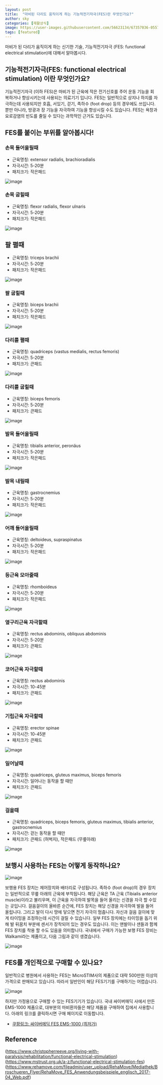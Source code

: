 ```yaml
---
layout: post
title:  "마비된 다리도 움직이게 하는 기능적전기자극(FES)란 무엇인가요?"
author: sky
categories: [재활상식]
image: https://user-images.githubusercontent.com/56623134/67357036-05578780-f597-11e9-9387-b23fd7a5c890.png
tags: [featured]
---
```


마비가 된 다리가 움직이게 하는 신기한 기술, 기능적전기자극 (FES: functional electrical stimulation)에 대해서 알아봅시다.

## 기능적전기자극(FES: functional electrical stimulation) 이란 무엇인가요?

기능적전기자극 (이하 FES)은 마비가 된 근육에 작은 전기신호를 주어 운동 기능을 회복하거나 향상시키는데 사용되는 의료기기 입니다.
FES는 일반적으로 상지나 하지를 자극하는데 사용되지만 호흡, 서있기, 걷기, 족하수 (foot drop) 등의 경우에도 쓰입니다.
뿐만 아니라, 방광과 장 기능을 자극하여 기능을 향상시킬 수도 있습니다.
FES는 욕창과 요로감염의 빈도를 줄일 수 있다는 과학적인 근거도 있습니다.

## FES를 붙이는 부위를 알아봅시다!

### 손목 들어올릴때

 - 근육명칭: extensor radialis, brachioradialis 
 - 자극시간: 5-20분
 - 패치크기: 작은패드

![image](https://user-images.githubusercontent.com/56623134/67483470-e2b19580-f6a0-11e9-8642-e08da36bd00e.png)

### 손목 굽힐때

 - 근육명칭: flexor radialis, flexor ulnaris
 - 자극시간: 5-20분
 - 패치크기: 작은패드
 
![image](https://user-images.githubusercontent.com/56623134/67482332-8d748480-f69e-11e9-8e00-8642ccfb65dd.png)

## 팔 펼때

 - 근육명칭: triceps brachii
 - 자극시간: 5-20분
 - 패치크기: 작은패드

![image](https://user-images.githubusercontent.com/56623134/67482461-bd238c80-f69e-11e9-8498-3e95c67269c5.png)

### 팔 굽힐때

 - 근육명칭: biceps brachii
 - 자극시간: 5-20분
 - 패치크기: 작은패드

![image](https://user-images.githubusercontent.com/56623134/67482543-daf0f180-f69e-11e9-8bb9-9c8be326ea73.png)

### 다리를 펼때

 - 근육명칭: quadriceps (vastus medialis, rectus femoris)
 - 자극시간: 5-20분
 - 패치크기: 큰패드

![image](https://user-images.githubusercontent.com/56623134/67482573-eba16780-f69e-11e9-864c-164827160304.png)

### 다리를 굽힐때

 - 근육명칭: biceps femoris
 - 자극시간: 5-20분
 - 패치크기: 큰패드

![image](https://user-images.githubusercontent.com/56623134/67482610-fb20b080-f69e-11e9-8ce8-ccd1bba7414d.png)

### 발목 들어올릴때

 - 근육명칭: tibialis anterior, peronäus
 - 자극시간: 5-20분
 - 패치크기: 작은패드

![image](https://user-images.githubusercontent.com/56623134/67482670-14296180-f69f-11e9-86b2-155c2c3e000e.png)

### 발목 내릴때

 - 근육명칭: gastrocnemius
 - 자극시간: 5-20분
 - 패치크기: 작은패드

![image](https://user-images.githubusercontent.com/56623134/67482694-23101400-f69f-11e9-8e8f-02c1dd8a9f81.png)

### 어깨 들어올릴때

 - 근육명칭: deltoideus, supraspinatus
 - 자극시간: 5-20분
 - 패치크기: 작은패드

![image](https://user-images.githubusercontent.com/56623134/67482735-34f1b700-f69f-11e9-872c-a3df6e1bdd85.png)

### 등근육 모아줄때

 - 근육명칭: rhomboideus
 - 자극시간: 5-20분
 - 패치크기: 작은패드

![image](https://user-images.githubusercontent.com/56623134/67482759-42a73c80-f69f-11e9-8412-0610d5dff792.png)

### 옆구리근육 자극할때

 - 근육명칭: rectus abdominis, obliquus abdominis
 - 자극시간: 5-20분
 - 패치크기: 큰패드

![image](https://user-images.githubusercontent.com/56623134/67482792-5357b280-f69f-11e9-9415-eafa65ffbf59.png)

### 코어근육 자극할때

 - 근육명칭: rectus abdominis
 - 자극시간: 10-45분
 - 패치크기: 큰패드

![image](https://user-images.githubusercontent.com/56623134/67482845-6d919080-f69f-11e9-931a-91361241b970.png)

### 기립근육 자극할때

 - 근육명칭: erector spinae
 - 자극시간: 10-45분
 - 패치크기: 큰패드

![image](https://user-images.githubusercontent.com/56623134/67482942-a893c400-f69f-11e9-948d-6ef4d8463e96.png)

### 일어날때

 - 근육명칭: quadriceps, gluteus maximus, biceps femoris
 - 자극시간: 일어나는 동작을 할 때만
 - 패치크기: 큰패드

![image](https://user-images.githubusercontent.com/56623134/67482962-b9443a00-f69f-11e9-9e99-5cdabe56caf0.png)

### 걸을때

 - 근육명칭: quadriceps, biceps femoris, gluteus maximus, tibialis anterior, gastrocnemius
 - 자극시간: 걷는 동작을 할 때만
 - 패치크기: 큰패드 (허벅지), 작은패드 (무릎아래)

![image](https://user-images.githubusercontent.com/56623134/67482982-c82aec80-f69f-11e9-904c-e61aca1ba87d.png)


## 보행시 사용하는 FES는 어떻게 동작하나요?

![image](https://user-images.githubusercontent.com/56623134/67402074-ff8b9180-f5ea-11e9-84b9-75b14a4cd2d7.png)

보행용 FES 장치는 제어장치와 배터리로 구성됩니다. 족하수 (foot drop)의 경우 장치는 일반적으로 무릎 아래의 근육에 부착됩니다.
해당 근육은 TA 근육 (Tibialis anterior muscle)이라고 불리우며, 이 근육을 자극하여 발목을 들어 올리는 신경을 자극 할 수있는 곳입니다.
걸음걸이의 올바른 순간에, FES 장치는 해당 신경을 자극하여 발을 들어 올립니다. 그리고 발이 다시 땅에 닿으면 전기 자극이 멈춥니다.
자신과 걸음 걸이에 맞게 타이밍을 조정하는데 시간이 걸릴 수 있습니다.
일부 FES 장치에는 타이밍을 돕기 위해 발 뒤꿈치 부분에 센서가 장착되어 있는 경우도 있습니다.
이는 맨발이나 샌들과 함께 FES 장치를 착용 할 수도 있음을 의미합니다.
국내에서 구매가 가능한 보행 FES 장비는 Walkami라는 제품이고, 다음 그림과 같이 생겼습니다.

![image](https://user-images.githubusercontent.com/56623134/67400124-2a281b00-f5e8-11e9-92b1-b3a42b78bd61.png)


## FES를 개인적으로 구매할 수 있나요?

일반적으로 병원에서 사용하는 FES는 MicroSTIM사의 제품으로 대략 500만원 이상의 가격으로 판매되고 있습니다.
따라서 일반인이 해당 FES기기를 구매하기는 어렵습니다.

![image](https://user-images.githubusercontent.com/56623134/67357172-68491e80-f597-11e9-9dee-b410af90a45c.png)

하지만 가정용으로 구매할 수 있는 FES기기가 있습니다. 국내 싸이버매딕 사에서 만든 EMS-1000 제품으로, 대부분의 마비환자들은 해당 제품을 구매하여 집에서 사용합니다. 아래의 링크를 클릭하시면 구매 페이지로 이동합니다.

 - [쿠팡링크: 싸이버메딕 FES EMS-1000 (최저가)](https://coupa.ng/bjvmzc)

## Reference
(https://www.christopherreeve.org/living-with-paralysis/rehabilitation/functional-electrical-stimulation)
(https://www.mstrust.org.uk/a-z/functional-electrical-stimulation-fes)
(https://www.rehamove.com/fileadmin/user_upload/RehaMove/Mediathek/Broschueren_Flyer/RehaMove_FES_Anwendungsbeispiele_englisch_2017-04_Web.pdf)
